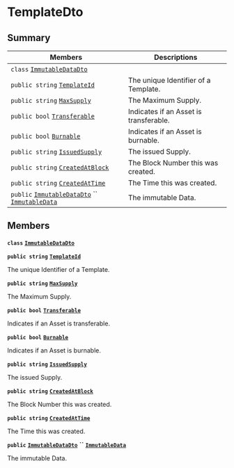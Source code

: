 # TemplateDto

## Summary

| Members                                                                                                                                                                                                                                                                                                                                                                                                    | Descriptions                           |
| ---------------------------------------------------------------------------------------------------------------------------------------------------------------------------------------------------------------------------------------------------------------------------------------------------------------------------------------------------------------------------------------------------------- | -------------------------------------- |
| `class` [`ImmutableDataDto`](AtomicMarketApiClient--Auctions--AuctionsDto--DataDto--AssetDto--TemplateDto--ImmutableDataDto.md)                                                                                                                                                                                                                                                                            |                                        |
| `public string` [`TemplateId`](AtomicMarketApiClient--Auctions--AuctionsDto--DataDto--AssetDto--TemplateDto.md#class\_atomic\_market\_api\_client\_1\_1\_auctions\_1\_1\_auctions\_dto\_1\_1\_data\_dto\_1\_1\_asset\_dto\_1\_1\_template\_dto\_1a5c685b09e3b7fae8be2d38c8f4803549)                                                                                                                        | The unique Identifier of a Template.   |
| `public string` [`MaxSupply`](AtomicMarketApiClient--Auctions--AuctionsDto--DataDto--AssetDto--TemplateDto.md#class\_atomic\_market\_api\_client\_1\_1\_auctions\_1\_1\_auctions\_dto\_1\_1\_data\_dto\_1\_1\_asset\_dto\_1\_1\_template\_dto\_1a4dd50194618fac55b4d08b6c93724a32)                                                                                                                         | The Maximum Supply.                    |
| `public bool` [`Transferable`](AtomicMarketApiClient--Auctions--AuctionsDto--DataDto--AssetDto--TemplateDto.md#class\_atomic\_market\_api\_client\_1\_1\_auctions\_1\_1\_auctions\_dto\_1\_1\_data\_dto\_1\_1\_asset\_dto\_1\_1\_template\_dto\_1ab0a2025837cfad369c22e114d1c93d42)                                                                                                                        | Indicates if an Asset is transferable. |
| `public bool` [`Burnable`](AtomicMarketApiClient--Auctions--AuctionsDto--DataDto--AssetDto--TemplateDto.md#class\_atomic\_market\_api\_client\_1\_1\_auctions\_1\_1\_auctions\_dto\_1\_1\_data\_dto\_1\_1\_asset\_dto\_1\_1\_template\_dto\_1a50c30f69b54db362be32720d5cc433bd)                                                                                                                            | Indicates if an Asset is burnable.     |
| `public string` [`IssuedSupply`](AtomicMarketApiClient--Auctions--AuctionsDto--DataDto--AssetDto--TemplateDto.md#class\_atomic\_market\_api\_client\_1\_1\_auctions\_1\_1\_auctions\_dto\_1\_1\_data\_dto\_1\_1\_asset\_dto\_1\_1\_template\_dto\_1a3cb7f0ff4cebaec1e75ad6a8a0fbc944)                                                                                                                      | The issued Supply.                     |
| `public string` [`CreatedAtBlock`](AtomicMarketApiClient--Auctions--AuctionsDto--DataDto--AssetDto--TemplateDto.md#class\_atomic\_market\_api\_client\_1\_1\_auctions\_1\_1\_auctions\_dto\_1\_1\_data\_dto\_1\_1\_asset\_dto\_1\_1\_template\_dto\_1a022adc431e5845376e250208a999e12d)                                                                                                                    | The Block Number this was created.     |
| `public string` [`CreatedAtTime`](AtomicMarketApiClient--Auctions--AuctionsDto--DataDto--AssetDto--TemplateDto.md#class\_atomic\_market\_api\_client\_1\_1\_auctions\_1\_1\_auctions\_dto\_1\_1\_data\_dto\_1\_1\_asset\_dto\_1\_1\_template\_dto\_1a4cb9b4aaa1372df6dc2bb7d8f4916403)                                                                                                                     | The Time this was created.             |
| `public` [`ImmutableDataDto`](AtomicMarketApiClient--Auctions--AuctionsDto--DataDto--AssetDto--TemplateDto--ImmutableDataDto.md) `` [`ImmutableData`](AtomicMarketApiClient--Auctions--AuctionsDto--DataDto--AssetDto--TemplateDto.md#class\_atomic\_market\_api\_client\_1\_1\_auctions\_1\_1\_auctions\_dto\_1\_1\_data\_dto\_1\_1\_asset\_dto\_1\_1\_template\_dto\_1a28b34021a1981f45a7e386c19634f80c) | The immutable Data.                    |

## Members

**`class`** [**`ImmutableDataDto`**](AtomicMarketApiClient--Auctions--AuctionsDto--DataDto--AssetDto--TemplateDto--ImmutableDataDto.md)

**`public string`** [**`TemplateId`**](AtomicMarketApiClient--Auctions--AuctionsDto--DataDto--AssetDto--TemplateDto.md#class\_atomic\_market\_api\_client\_1\_1\_auctions\_1\_1\_auctions\_dto\_1\_1\_data\_dto\_1\_1\_asset\_dto\_1\_1\_template\_dto\_1a5c685b09e3b7fae8be2d38c8f4803549)

The unique Identifier of a Template.

**`public string`** [**`MaxSupply`**](AtomicMarketApiClient--Auctions--AuctionsDto--DataDto--AssetDto--TemplateDto.md#class\_atomic\_market\_api\_client\_1\_1\_auctions\_1\_1\_auctions\_dto\_1\_1\_data\_dto\_1\_1\_asset\_dto\_1\_1\_template\_dto\_1a4dd50194618fac55b4d08b6c93724a32)

The Maximum Supply.

**`public bool`** [**`Transferable`**](AtomicMarketApiClient--Auctions--AuctionsDto--DataDto--AssetDto--TemplateDto.md#class\_atomic\_market\_api\_client\_1\_1\_auctions\_1\_1\_auctions\_dto\_1\_1\_data\_dto\_1\_1\_asset\_dto\_1\_1\_template\_dto\_1ab0a2025837cfad369c22e114d1c93d42)

Indicates if an Asset is transferable.

**`public bool`** [**`Burnable`**](AtomicMarketApiClient--Auctions--AuctionsDto--DataDto--AssetDto--TemplateDto.md#class\_atomic\_market\_api\_client\_1\_1\_auctions\_1\_1\_auctions\_dto\_1\_1\_data\_dto\_1\_1\_asset\_dto\_1\_1\_template\_dto\_1a50c30f69b54db362be32720d5cc433bd)

Indicates if an Asset is burnable.

**`public string`** [**`IssuedSupply`**](AtomicMarketApiClient--Auctions--AuctionsDto--DataDto--AssetDto--TemplateDto.md#class\_atomic\_market\_api\_client\_1\_1\_auctions\_1\_1\_auctions\_dto\_1\_1\_data\_dto\_1\_1\_asset\_dto\_1\_1\_template\_dto\_1a3cb7f0ff4cebaec1e75ad6a8a0fbc944)

The issued Supply.

**`public string`** [**`CreatedAtBlock`**](AtomicMarketApiClient--Auctions--AuctionsDto--DataDto--AssetDto--TemplateDto.md#class\_atomic\_market\_api\_client\_1\_1\_auctions\_1\_1\_auctions\_dto\_1\_1\_data\_dto\_1\_1\_asset\_dto\_1\_1\_template\_dto\_1a022adc431e5845376e250208a999e12d)

The Block Number this was created.

**`public string`** [**`CreatedAtTime`**](AtomicMarketApiClient--Auctions--AuctionsDto--DataDto--AssetDto--TemplateDto.md#class\_atomic\_market\_api\_client\_1\_1\_auctions\_1\_1\_auctions\_dto\_1\_1\_data\_dto\_1\_1\_asset\_dto\_1\_1\_template\_dto\_1a4cb9b4aaa1372df6dc2bb7d8f4916403)

The Time this was created.

**`public`** [**`ImmutableDataDto`**](AtomicMarketApiClient--Auctions--AuctionsDto--DataDto--AssetDto--TemplateDto--ImmutableDataDto.md) **``** [**`ImmutableData`**](AtomicMarketApiClient--Auctions--AuctionsDto--DataDto--AssetDto--TemplateDto.md#class\_atomic\_market\_api\_client\_1\_1\_auctions\_1\_1\_auctions\_dto\_1\_1\_data\_dto\_1\_1\_asset\_dto\_1\_1\_template\_dto\_1a28b34021a1981f45a7e386c19634f80c)

The immutable Data.
